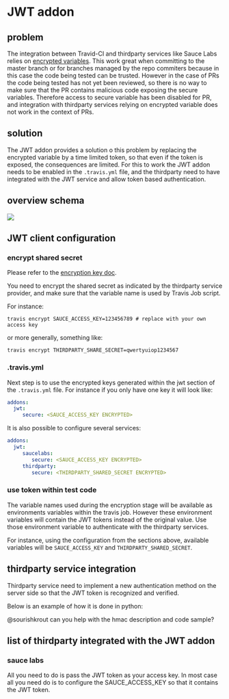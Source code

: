 # JWT addon

## problem

The integration between Travid-CI and thirdparty services like Sauce Labs relies on [encrypted variables](http://docs.travis-ci.com/user/environment-variables/#Encrypted-Variables). This work great when committing to the master branch or for branches managed by the repo commiters because in this case the code being tested can be trusted. However in the case of PRs the code being tested has not yet been reviewed, so there is no way to make sure that the PR contains malicious code exposing the secure variables. Therefore access to secure variable has been disabled for PR, and integration with thirdparty services relying on encrypted variable does not work in the context of PRs.

## solution

The JWT addon provides a solution o this problem by replacing the encrypted variable by a time limited token, so that even if the token is exposed, the consequences are limited. For this to work the JWT addon needs to be enabled in the `.travis.yml` file, and the thirdparty need to have integrated with the JWT service and allow token based authentication.

## overview schema

<img src="http://sebv.github.io/jwt-doc/travis_jwt.svg">

## JWT client configuration

### encrypt shared secret

Please refer to the [encryption key doc](http://docs.travis-ci.com/user/encryption-keys/).

You need to encrypt the shared secret as indicated by the thirdparty service provider, and
make sure that the variable name is used by Travis Job script.

For instance:

```
travis encrypt SAUCE_ACCESS_KEY=123456789 # replace with your own access key
```

or more generally, something like:

```
travis encrypt THIRDPARTY_SHARE_SECRET=qwertyuiop1234567
```

### .travis.yml

Next step is to use the encrypted keys generated within the jwt section of the `.travis.yml` file. For instance if you only have one key it will look like:

```yml
addons:
  jwt:
     secure: <SAUCE_ACCESS_KEY ENCRYPTED>
```

It is also possible to configure several services:

```yml
addons:
  jwt:
     saucelabs:
        secure: <SAUCE_ACCESS_KEY ENCRYPTED>
     thirdparty:
        secure: <THIRDPARTY_SHARED_SECRET ENCRYPTED>
```

### use token within test code

The variable names used during the encryption stage will be available as environments variables within the travis job. However these environment variables will contain the JWT tokens instead of the original value. Use those environment variable to authenticate with the thirdparty services.

For instance, using the configuration from the sections above, available variables will be `SAUCE_ACCESS_KEY` and `THIRDPARTY_SHARED_SECRET`.


## thirdparty service integration

Thirdparty service need to implement a new authentication method on the server side so that the JWT token is recognized and verified.

Below is an example of how it is done in python:

@sourishkrout can you help with the hmac description and code sample?


## list of thirdparty integrated with the JWT addon

### sauce labs

All you need to do is pass the JWT token as your access key. In most case all you need do is to configure the SAUCE_ACCESS_KEY so that it contains the JWT token.

